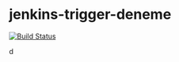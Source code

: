 # jenkins-trigger-deneme
[![Build Status](http://ec2-18-198-103-3.eu-central-1.compute.amazonaws.com/buildStatus/icon?job=pipeline-from-github)](http://ec2-18-198-103-3.eu-central-1.compute.amazonaws.com/job/pipeline-from-github/)

d
